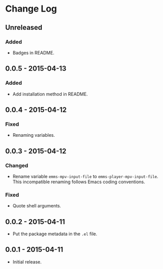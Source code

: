 # Change Log #

## Unreleased ##

### Added ###

  - Badges in README.

## 0.0.5 - 2015-04-13 ##

### Added ###

  - Add installation method in README.

## 0.0.4 - 2015-04-12 ##

### Fixed ###

  - Renaming variables.

## 0.0.3 - 2015-04-12 ##

### Changed ###

  - Rename variable `emms-mpv-input-file` to `emms-player-mpv-input-file`.
    This incompatible renaming follows Emacs coding conventions.

### Fixed ###

  - Quote shell arguments.

## 0.0.2 - 2015-04-11 ##

  - Put the package metadata in the `.el` file.

## 0.0.1 - 2015-04-11 ##

  - Initial release.

